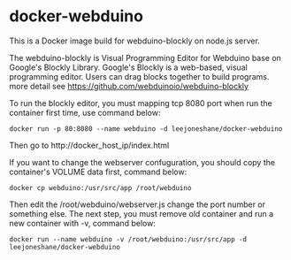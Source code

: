 # docker-webduino

This is a Docker image build for webduino-blockly on node.js server.

The webduino-blockly is Visual Programming Editor for Webduino base on Google's Blockly Library.
Google's Blockly is a web-based, visual programming editor. Users can drag blocks together to build programs.
more detail see https://github.com/webduinoio/webduino-blockly

To run the blockly editor, you must mapping tcp 8080 port when run the container first time, use command below:
```
docker run -p 80:8080 --name webduino -d leejoneshane/docker-webduino
```
Then go to http://docker_host_ip/index.html

If you want to change the webserver confuguration, you should copy the container's VOLUME data first, command below:
```
docker cp webduino:/usr/src/app /root/webduino
```
Then edit the /root/webduino/webserver.js change the port number or something else.
The next step, you must remove old container and run a new container with -v, command below:
```
docker run --name webduino -v /root/webduino:/usr/src/app -d leejoneshane/docker-webduino
```

